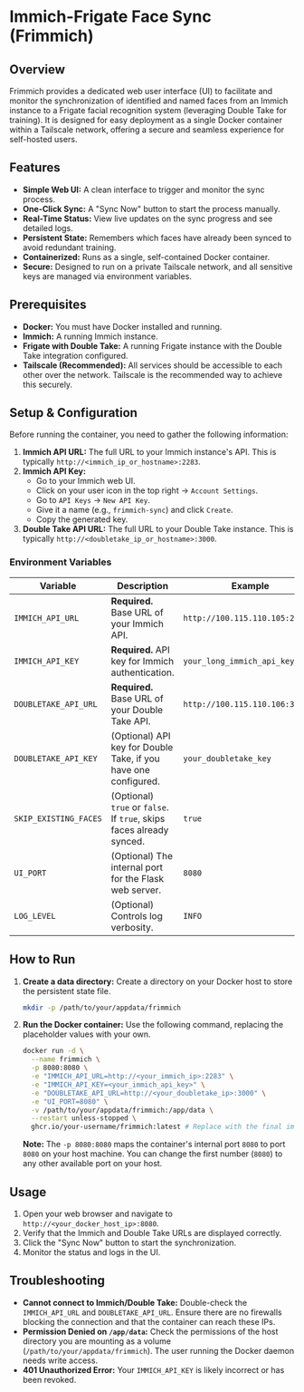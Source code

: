 # Immich-Frigate Face Sync (Frimmich)

## Overview

Frimmich provides a dedicated web user interface (UI) to facilitate and monitor the synchronization of identified and named faces from an Immich instance to a Frigate facial recognition system (leveraging Double Take for training). It is designed for easy deployment as a single Docker container within a Tailscale network, offering a secure and seamless experience for self-hosted users.

## Features

- **Simple Web UI:** A clean interface to trigger and monitor the sync process.
- **One-Click Sync:** A "Sync Now" button to start the process manually.
- **Real-Time Status:** View live updates on the sync progress and see detailed logs.
- **Persistent State:** Remembers which faces have already been synced to avoid redundant training.
- **Containerized:** Runs as a single, self-contained Docker container.
- **Secure:** Designed to run on a private Tailscale network, and all sensitive keys are managed via environment variables.

## Prerequisites

- **Docker:** You must have Docker installed and running.
- **Immich:** A running Immich instance.
- **Frigate with Double Take:** A running Frigate instance with the Double Take integration configured.
- **Tailscale (Recommended):** All services should be accessible to each other over the network. Tailscale is the recommended way to achieve this securely.

## Setup & Configuration

Before running the container, you need to gather the following information:

1.  **Immich API URL:** The full URL to your Immich instance's API. This is typically `http://<immich_ip_or_hostname>:2283`.
2.  **Immich API Key:**
    - Go to your Immich web UI.
    - Click on your user icon in the top right -> `Account Settings`.
    - Go to `API Keys` -> `New API Key`.
    - Give it a name (e.g., `frimmich-sync`) and click `Create`.
    - Copy the generated key.
3.  **Double Take API URL:** The full URL to your Double Take instance. This is typically `http://<doubletake_ip_or_hostname>:3000`.

### Environment Variables

| Variable                | Description                                                                 | Example                                  |
| ----------------------- | --------------------------------------------------------------------------- | ---------------------------------------- |
| `IMMICH_API_URL`        | **Required.** Base URL of your Immich API.                                  | `http://100.115.110.105:2283`            |
| `IMMICH_API_KEY`        | **Required.** API key for Immich authentication.                            | `your_long_immich_api_key_here`          |
| `DOUBLETAKE_API_URL`    | **Required.** Base URL of your Double Take API.                             | `http://100.115.110.106:3000`            |
| `DOUBLETAKE_API_KEY`    | (Optional) API key for Double Take, if you have one configured.             | `your_doubletake_key`                    |
| `SKIP_EXISTING_FACES`   | (Optional) `true` or `false`. If `true`, skips faces already synced.        | `true`                                   |
| `UI_PORT`               | (Optional) The internal port for the Flask web server.                      | `8080`                                   |
| `LOG_LEVEL`             | (Optional) Controls log verbosity.                                          | `INFO`                                   |

## How to Run

1.  **Create a data directory:** Create a directory on your Docker host to store the persistent state file.
    ```bash
    mkdir -p /path/to/your/appdata/frimmich
    ```

2.  **Run the Docker container:** Use the following command, replacing the placeholder values with your own.

    ```bash
    docker run -d \
      --name frimmich \
      -p 8080:8080 \
      -e "IMMICH_API_URL=http://<your_immich_ip>:2283" \
      -e "IMMICH_API_KEY=<your_immich_api_key>" \
      -e "DOUBLETAKE_API_URL=http://<your_doubletake_ip>:3000" \
      -e "UI_PORT=8080" \
      -v /path/to/your/appdata/frimmich:/app/data \
      --restart unless-stopped \
      ghcr.io/your-username/frimmich:latest # Replace with the final image name
    ```

    **Note:** The `-p 8080:8080` maps the container's internal port `8080` to port `8080` on your host machine. You can change the first number (`8080`) to any other available port on your host.

## Usage

1.  Open your web browser and navigate to `http://<your_docker_host_ip>:8080`.
2.  Verify that the Immich and Double Take URLs are displayed correctly.
3.  Click the "Sync Now" button to start the synchronization.
4.  Monitor the status and logs in the UI.

## Troubleshooting

- **Cannot connect to Immich/Double Take:** Double-check the `IMMICH_API_URL` and `DOUBLETAKE_API_URL`. Ensure there are no firewalls blocking the connection and that the container can reach these IPs.
- **Permission Denied on `/app/data`:** Check the permissions of the host directory you are mounting as a volume (`/path/to/your/appdata/frimmich`). The user running the Docker daemon needs write access.
- **401 Unauthorized Error:** Your `IMMICH_API_KEY` is likely incorrect or has been revoked.
